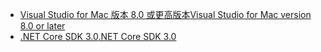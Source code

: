 * [<span data-ttu-id="a66a0-101">Visual Studio for Mac 版本 8.0 或更高版本</span><span class="sxs-lookup"><span data-stu-id="a66a0-101">Visual Studio for Mac version 8.0 or later</span></span>](https://visualstudio.microsoft.com/vs/mac/)
* [<span data-ttu-id="a66a0-102">.NET Core SDK 3.0</span><span class="sxs-lookup"><span data-stu-id="a66a0-102">.NET Core SDK 3.0</span></span>](https://dotnet.microsoft.com/download/dotnet-core/3.0)
